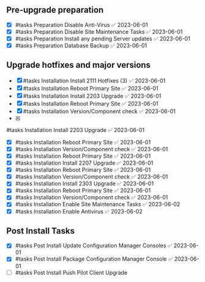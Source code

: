 
## Pre-upgrade preparation

- [x] #tasks Preparation	Disable Anti-Virus ✅ 2023-06-01
- [x] #tasks Preparation	Disable Site Maintenance Tasks ✅ 2023-06-01
- [x] #tasks Preparation	Install any pending Server updates ✅ 2023-06-01
- [x] #tasks Preparation	Database Backup ✅ 2023-06-01

## Upgrade hotfixes and major versions

- [x] #tasks Installation	Install 2111 Hotfixes (3) ✅ 2023-06-01
- [x] #tasks Installation	Reboot Primary Site ✅ 2023-06-01
- [x] #tasks Installation	Install 2203 Upgrade ✅ 2023-06-01
- [x] #tasks Installation	Reboot Primary Site ✅ 2023-06-01
- [x] #tasks Installation	Version/Component check ✅ 2023-06-01
- [x]
#tasks Installation	   Install 2203 Upgrade ✅ 2023-06-01
- [x] #tasks Installation	Reboot Primary Site ✅ 2023-06-01
- [x] #tasks Installation	Version/Component check ✅ 2023-06-01
- [x] #tasks Installation	   Reboot Primary Site ✅ 2023-06-01
- [x] #tasks Installation	   Install 2207 Upgrade ✅ 2023-06-01
- [x] #tasks Installation	Reboot Primary Site ✅ 2023-06-01
- [x] #tasks Installation	Version/Component check ✅ 2023-06-01
- [x] #tasks Installation	   Install 2303 Upgrade ✅ 2023-06-01
- [x] #tasks Installation	Reboot Primary Site ✅ 2023-06-01
- [x] #tasks Installation	Version/Component check ✅ 2023-06-01
- [x] #tasks Installation	Enable Site Maintenance Tasks ✅ 2023-06-02
- [x] #tasks Installation	   Enable Antivirus ✅ 2023-06-02

## Post Install Tasks
- [x] #tasks Post Install	   Update Configuration Manager Consoles ✅ 2023-06-01
- [x] #tasks Post Install	   Package Configuration Manager Console ✅ 2023-06-01
- [ ] #tasks Post Install	   Push Pilot Client Upgrade